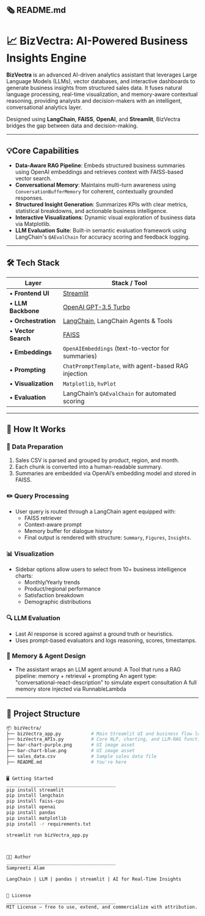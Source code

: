 🗞️ README.md
---------------------------------------------------------------------

# 📈 BizVectra: AI-Powered Business Insights Engine

**BizVectra** is an advanced AI-driven analytics assistant that leverages Large Language Models (LLMs), vector databases, and interactive dashboards to generate business insights from structured sales data. It fuses natural language processing, real-time visualization, and memory-aware contextual reasoning, providing analysts and decision-makers with an intelligent, conversational analytics layer.

Designed using **LangChain**, **FAISS**, **OpenAI**, and **Streamlit**, BizVectra bridges the gap between data and decision-making.

---


## 💡Core Capabilities

- **Data-Aware RAG Pipeline**: Embeds structured business summaries using OpenAI embeddings and retrieves context with FAISS-based vector search.
- **Conversational Memory**: Maintains multi-turn awareness using `ConversationBufferMemory` for coherent, contextually grounded responses.
- **Structured Insight Generation**: Summarizes KPIs with clear metrics, statistical breakdowns, and actionable business intelligence.
- **Interactive Visualizations**: Dynamic visual exploration of business data via Matplotlib.
- **LLM Evaluation Suite**: Built-in semantic evaluation framework using LangChain's `QAEvalChain` for accuracy scoring and feedback logging.

---


## 🛠️ Tech Stack

| Layer              | Stack / Tool                                                                 |
|------------------  |------------------------------------------------------------------------------|
| • **Frontend UI**  | [Streamlit](https://streamlit.io)                                            |
| • **LLM Backbone** | [OpenAI GPT-3.5 Turbo](https://platform.openai.com/docs/models/gpt-3-5)      |
| • **Orchestration**| [LangChain](https://python.langchain.com/), LangChain Agents & Tools         |
| • **Vector Search**| [FAISS](https://github.com/facebookresearch/faiss)                           |
| • **Embeddings**   | `OpenAIEmbeddings` (text-to-vector for summaries)                            |
| • **Prompting**    | `ChatPromptTemplate`, with agent-based RAG injection                         |
| • **Visualization**| `Matplotlib`, `hvPlot`                                                       |
| • **Evaluation**   | LangChain’s `QAEvalChain` for automated scoring                              |

---


## 🧭 How It Works

### 🧾 Data Preparation
1. Sales CSV is parsed and grouped by product, region, and month.
2. Each chunk is converted into a human-readable summary.
3. Summaries are embedded via OpenAI’s embedding model and stored in FAISS.

### ✏️ Query Processing
- User query is routed through a LangChain agent equipped with:
  - FAISS retriever
  - Context-aware prompt
  - Memory buffer for dialogue history
  - Final output is rendered with structure: `Summary`, `Figures`, `Insights`.

### 📊 Visualization
- Sidebar options allow users to select from 10+ business intelligence charts:
  - Monthly/Yearly trends
  - Product/regional performance
  - Satisfaction breakdown
  - Demographic distributions

### 🔍 LLM Evaluation
- Last AI response is scored against a ground truth or heuristics.
- Uses prompt-based evaluators and logs reasoning, scores, timestamps.

### 🧠 Memory & Agent Design
- The assistant wraps an LLM agent around:
	A Tool that runs a RAG pipeline: memory + retrieval + prompting
	An agent type: "conversational-react-description" to simulate expert consultation
	A full memory store injected via RunnableLambda

---


## 📁 Project Structure

```bash
📦 bizVectra/
├── bizVectra_app.py           # Main Streamlit UI and business flow logic
├── bizVectra_APIs.py          # Core NLP, charting, and LLM-RAG functionality
├── bar-chart-purple.png       # UI image asset
├── bar-chart-blue.png         # UI image asset
├── sales_data.csv             # Sample sales data file
├── README.md                  # You're here


🖥️ Getting Started
________________________________________
pip install streamlit
pip install langchain
pip install faiss-cpu
pip install openai
pip install pandas
pip install matplotlib
pip install -r requirements.txt

streamlit run bizVectra_app.py



👩‍💻 Author
________________________________________
Sampreeti Alam

LangChain | LLM | pandas | streamlit | AI for Real-Time Insights


📝 License
________________________________________
MIT License – free to use, extend, and commercialize with attribution.
